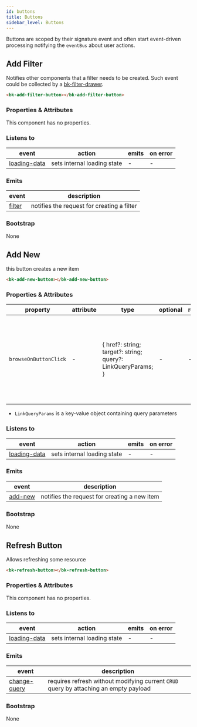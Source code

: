 ```yaml
---
id: buttons
title: Buttons
sidebar_level: Buttons
---
```




Buttons are scoped by their signature event and often start event-driven processing notifying the `eventBus` about user actions.


## Add Filter

Notifies other components that a filter needs to be created. Such event could be collected by a [bk-filter-drawer](data-querying.md#filter-drawer).

```html
<bk-add-filter-button></bk-add-filter-button>
```

### Properties & Attributes

This component has no properties.

### Listens to

| event | action | emits | on error |
|-------|--------|-------|----------|
|[loading-data](../events/events.md#loading-data)|sets internal loading state| - | - |

### Emits

| event | description |
|-------|-------------|
|[filter](../events/events.md#filter)|notifies the request for creating a filter|

### Bootstrap

None

## Add New

this button creates a new item

```html
<bk-add-new-button></bk-add-new-button>
```

### Properties & Attributes

| property | attribute | type | optional | required | default | description |
|----------|-----------|------|----------|----------|---------|-------------|
|`browseOnButtonClick`| - |{ href?: string; target?: string; query?: LinkQueryParams; }| - | - | - |when provided with a valid schema, overrides the button JavaScript `onclick` listener handler allowing an `href` linking|

- `LinkQueryParams` is a key-value object containing query parameters


### Listens to

| event | action | emits | on error |
|-------|--------|-------|----------|
|[loading-data](../events/events.md#loading-data)|sets internal loading state| - | - |

### Emits

| event | description |
|-------|-------------|
|[add-new](../events/events.md#add-new)|notifies the request for creating a new item|

### Bootstrap

None

## Refresh Button

Allows refreshing some resource

```html
<bk-refresh-button></bk-refresh-button>
```

### Properties & Attributes

This component has no properties.

### Listens to

| event | action | emits | on error |
|-------|--------|-------|----------|
|[loading-data](../events/events.md#loading-data)|sets internal loading state| - | - |

### Emits

| event | description |
|-------|-------------|
|[change-query](../events/events.md#change-query)|requires refresh without modifying current `CRUD` query by attaching an empty payload|

### Bootstrap

None

